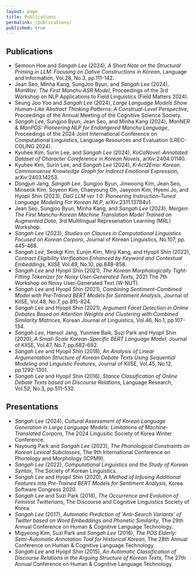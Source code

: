 ```yaml
---
layout: page
title: Publications
permalink: /publications/
published: true
---
```


<div class="page" markdown="1">

<!-- {% capture page_subtitle %}
<img
    class="me"
    alt="{{ author.name }}"
    src="{{ site.author.photo | relative_url }}"
    srcset="{{ site.author.photo2x | relative_url }} 2x"
/>
{% endcapture %} -->

<!-- {% include page/title.html title=page.title subtitle=page_subtitle %} -->

## Publications
* Semoon Hoe and *Sangah Lee* (2024), *A Short Note on the Structural Priming in LLM: Focusing on Dative Constructions in Korean*, Language and Information, Vol.28, No.3, pp.111-142.
* Jean Seo, Minha Kang, SungJoo Byun, and *Sangah Lee* (2024), *ManWav: The First Manchu ASR Model*, Proceedings of the 3rd Workshop on NLP Applications to Field Linguistics (Field Matters 2024).
* Seung Joo Yoo and *Sangah Lee* (2024), *Large Language Models Show Human-Like Abstract Thinking Patterns: A Construal-Level Perspective*, Proceedings of the Annual Meeting of the Cognitive Science Society.
* *Sangah Lee*, Sungjoo Byun, Jean Seo, and Minha Kang (2024), *ManNER & ManPOS: Pioneering NLP for Endangered Manchu Language*, Proceedings of the 2024 Joint International Conference on Computational Linguistics, Language Resources and Evaluation (LREC-COLING 2024).
* Kyuhee Kim, Surin Lee, and *Sangah Lee* (2024), *KoCoNovel: Annotated Dataset of Character Coreference in Korean Novels*, arXiv:2404.01140.
* Kyuhee Kim, Surin Lee, and *Sangah Lee* (2024), *K-Act2Emo: Korean Commonsense Knowledge Graph for Indirect Emotional Expression*, arXiv:2403.14253.
* Dongjun Jang, *Sangah Lee*, Sungjoo Byun, Jinwoong Kim, Jean Seo, Minseok Kim, Soyeon Kim, Chaeyoung Oh, Jaeyoon Kim, Hyemi Jo, and Hyopil Shin (2023), *DaG LLM ver 1.0: Pioneering Instruction-Tuned Language Modeling For Korean NLP*, arXiv:2311.13784v1.
* Jean Seo, Sungjoo Byun, Minha Kang, and *Sangah Lee* (2023), *Mergen: The First Manchu-Korean Machine Translation Model Trained on Augmented Data*, 3rd Multilingual Represenation Learning (MRL) Workshop.
* *Sangah Lee* (2023), *Studies on Clauses in Computational Linguistics Focused on Korean Corpora*, Journal of Korean Linguistics, No.107, pp. 445-468.
* *Sangah Lee*, Seokgi Kim, Eunjin Kim, Minji Kang, and Hyopil Shin (2022), *Contract Eligibility Verification Enhanced by Keyword and Contextual Embeddings*, KIISE Vol.49, No.10, pp.848-858.
* *Sangah Lee* and Hyopil Shin (2021), *The Korean Morphologically Tight-Fitting Tokenizer for Noisy User-Generated Texts*, 2021 The 7th Workshop on Noisy User-Generated Text (W-NUT).
* *Sangah Lee* and Hyopil Shin (2021), *Combining Sentiment-Combined Model with Pre-Trained BERT Models for Sentiment Analysis*, Journal of KIISE, Vol.48, No.7, pp.815-824.
* *Sangah Lee* and Hyopil Shin (2021), *Argument Facet Detection in Online Debates Based on Attention Weights and Clustering with Combined Similarity Matrices*, Korean Journal of Linguistics, Vol.46, No.1, pp.107-134.
* *Sangah Lee*, Hansol Jang, Yunmee Baik, Suzi Park and Hyopil Shin (2020), *A Small-Scale Korean-Specific BERT Language Model*, Journal of KIISE, Vol.47, No.7, pp.682-692.
* *Sangah Lee* and Hyopil Shin (2018), *An Analysis of Linear Argumentation Structure of Korean Debate Texts Using Sequential Modeling and Linguistic Features*, Journal of KIISE, Vol.45, No.12, pp.1292-1301.
* *Sangah Lee* and Hyopil Shin (2016), *Stance Classification of Online Debate Texts based on Discourse Relations*, Language Research, Vol.52, No.3, pp.511-532.


## Presentations
* *Sangah Lee* (2024), *Cultural Assessment of Korean Language Generation in Large Language Models: Limitations of Machine-Translated Corpora*, The 2024 Lingusitic Society of Korea Winter Conference.
* Nayoung Park and *Sangah Lee* (2023), *The Phonological Constraints on Korean Lexical Subclasses*, The 9th International Conference on Phonology and Morphology (ICPM9).
* *Sangah Lee* (2022), *Computational Linguistics and the Study of Korean Syntax*, The Society of Korean Linguistics.
* *Sangah Lee* and Hyopil Shin (2020), *A Method of Infusing Additional Features into Pre-Trained BERT Models for Sentiment Analysis*, Korea Software Congress 2020.
* *Sangah Lee* and Suzi Park (2018), *The Occurrence and Evolution of Feminist Twitterians*, The Discourse and Cognitive Linguistics Society of Korea.
* *Sangah Lee* (2017), *Automatic Prediction of ‘Anti-Search Variants’ of Twitter based on Word Embeddings and Phonetic Similarity*, The 29th Annual Conference on Human & Cognitive Language Technology.
* Migyeong Kim, Suzi Park and *Sangah Lee* (2016), *The POS Elderly: Semi-Automatic Annotation Tool for Historical Korean*, The 28th Annual Conference on Human & Cognitive Language Technology.
* *Sangah Lee* and Hyopil Shin (2015), *An Automatic Classification of Discourse Relations in the Arguing Structure of Korean Texts*, The 27th Annual Conference on Human & Cognitive Language Technology.


</div>
